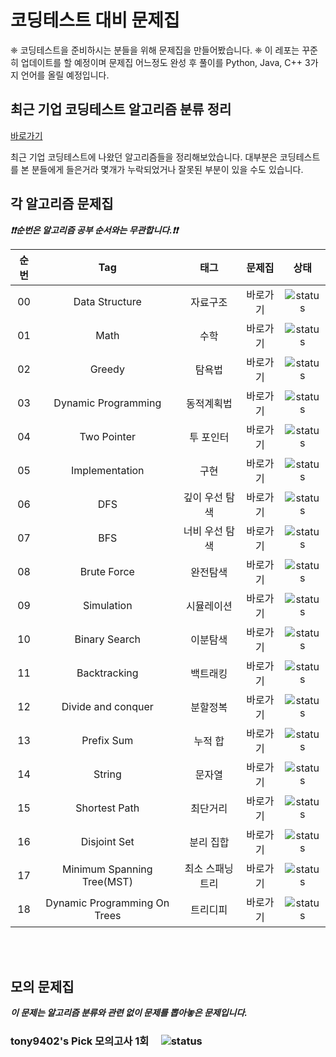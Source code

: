 # 코딩테스트 대비 문제집

❈  코딩테스트을 준비하시는 분들을 위해 문제집을 만들어봤습니다. ❈ 
이 레포는 꾸준히 업데이트를 할 예정이며 문제집 어느정도 완성 후 풀이를 Python, Java, C++ 3가지 언어를 올릴 예정입니다.

## 최근 기업 코딩테스트 알고리즘 분류 정리

[바로가기](./blob/master/CodingTest.md)

최근 기업 코딩테스트에 나왔던 알고리즘들을 정리해보았습니다.
대부분은 코딩테스트를 본 분들에게 들은거라 몇개가 누락되었거나 잘못된 부분이 있을 수도 있습니다.

## 각 알고리즘 문제집

***❗️❗️순번은 알고리즘 공부 순서와는 무관합니다.❗️❗️***

| 순번 | Tag                          | 태그                | 문제집    | 상태             |
| :--: | :--------------------------: | :-----------------: | :------:  | :---------------:|
| 00   | Data Structure               | 자료구조            | 바로가기  | ![status][TODO]  |
| 01   | Math                         | 수학                | 바로가기  | ![status][TODO]  |
| 02   | Greedy                       | 탐욕법              | 바로가기  | ![status][TODO]  |
| 03   | Dynamic Programming          | 동적계획법          | 바로가기  | ![status][TODO]  |
| 04   | Two Pointer                  | 투 포인터           | 바로가기  | ![status][TODO]  |
| 05   | Implementation               | 구현                | 바로가기  | ![status][TODO]  | 
| 06   | DFS                          | 깊이 우선 탐색      | 바로가기  | ![status][TODO]  | 
| 07   | BFS                          | 너비 우선 탐색      | 바로가기  | ![status][TODO]  |
| 08   | Brute Force                  | 완전탐색            | 바로가기  | ![status][TODO]  |
| 09   | Simulation                   | 시뮬레이션          | 바로가기  | ![status][TODO]  |
| 10   | Binary Search                | 이분탐색            | 바로가기  | ![status][TODO]  |
| 11   | Backtracking                 | 백트래킹            | 바로가기  | ![status][TODO]  |
| 12   | Divide and conquer           | 분할정복            | 바로가기  | ![status][TODO]  |
| 13   | Prefix Sum                   | 누적 합             | 바로가기  | ![status][TODO]  |
| 14   | String                       | 문자열              | 바로가기  | ![status][TODO]  |
| 15   | Shortest Path                | 최단거리            | 바로가기  | ![status][TODO]  |
| 16   | Disjoint Set                 | 분리 집합           | 바로가기  | ![status][TODO]  |
| 17   | Minimum Spanning Tree(MST)   | 최소 스패닝 트리    | 바로가기  | ![status][TODO]  |
| 18   | Dynamic Programming On Trees | 트리디피            | 바로가기  | ![status][TODO]  |


<br><br>
## 모의 문제집

***이 문제는 알고리즘 분류와 관련 없이 문제를 뽑아놓은 문제입니다.***

### tony9402's Pick 모의고사 1회 &nbsp;&nbsp;&nbsp; ![status][TODO]
 
[TODO]: https://img.shields.io/badge/-TODO-DFFD26
[DOING]: https://img.shields.io/badge/-DOING-31AE0F
[DONE]: https://img.shields.io/badge/-DONE-0885CC

